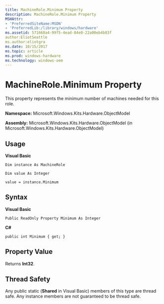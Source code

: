 ```yaml
---
title: MachineRole.Minimum Property
description: MachineRole.Minimum Property
MSHAttr:
- 'PreferredSiteName:MSDN'
- 'PreferredLib:/library/windows/hardware'
ms.assetid: 571668a4-99f5-4ead-84e0-22a00eb4b03f
author:EliotSeattle
ms.author:eliotgra
ms.date: 10/15/2017
ms.topic: article
ms.prod: windows-hardware
ms.technology: windows-oem
---
```


# MachineRole.Minimum Property


This property represents the minimum number of machines needed for this role.

**Namespace:** Microsoft.Windows.Kits.Hardware.ObjectModel

**Assembly:** Microsoft.Windows.Kits.Hardware.ObjectModel (in Microsoft.Windows.Kits.Hardware.ObjectModel)

## <span id="Usage"></span><span id="usage"></span><span id="USAGE"></span>Usage


**Visual Basic**

`Dim instance As MachineRole`

`Dim value As Integer`

`value = instance.Minimum`

## <span id="Syntax"></span><span id="syntax"></span><span id="SYNTAX"></span>Syntax


**Visual Basic**

`Public ReadOnly Property Minimum As Integer`

**C#**

`public int Minimum { get; }`

## <span id="Property_Value"></span><span id="property_value"></span><span id="PROPERTY_VALUE"></span>Property Value


Returns **Int32**.

## <span id="Thread_Safety"></span><span id="thread_safety"></span><span id="THREAD_SAFETY"></span>Thread Safety


Any public static (**Shared** in Visual Basic) members of this type are thread safe. Any instance members are not guaranteed to be thread safe.

 

 






